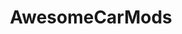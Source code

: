 ---
title: AwesomeCarMods
crosslinks:
- ATBGE
- UglyCarPictures
- Shitty_Car_Mods
- Battlecars
- vandwellers
- delusionalcraigslist
- cars
- furry
- RatRod
- gatekeeping
- ColoradoSprings
- Corvette
- Hookit
- pics
- gaming
- HelpMeFind
- redneckengineering
- heep
- WeirdWheels
---